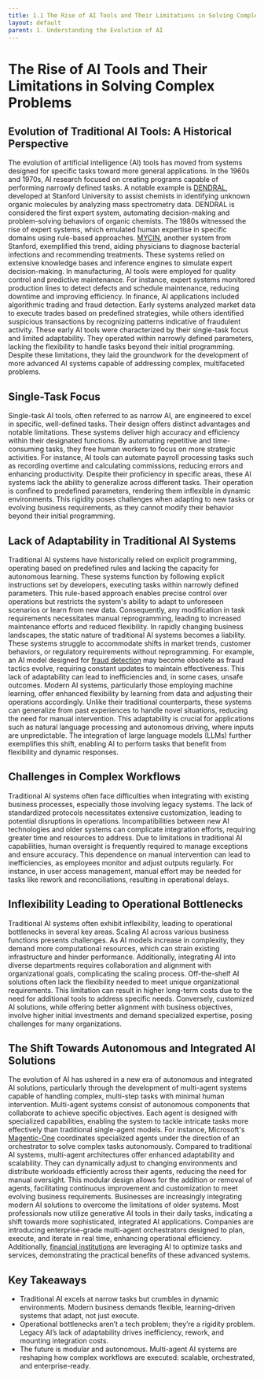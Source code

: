```yaml
---
title: 1.1 The Rise of AI Tools and Their Limitations in Solving Complex Problems
layout: default
parent: 1. Understanding the Evolution of AI
---
```


# The Rise of AI Tools and Their Limitations in Solving Complex Problems

## Evolution of Traditional AI Tools: A Historical Perspective
The evolution of artificial intelligence (AI) tools has moved from systems designed for specific tasks toward more general applications. In the 1960s and 1970s, AI research focused on creating programs capable of performing narrowly defined tasks. A notable example is [DENDRAL](https://en.wikipedia.org/wiki/Dendral), developed at Stanford University to assist chemists in identifying unknown organic molecules by analyzing mass spectrometry data. DENDRAL is considered the first expert system, automating decision-making and problem-solving behaviors of organic chemists. 
The 1980s witnessed the rise of expert systems, which emulated human expertise in specific domains using rule-based approaches. [MYCIN](https://en.wikipedia.org/wiki/Mycin), another system from Stanford, exemplified this trend, aiding physicians to diagnose bacterial infections and recommending treatments. These systems relied on extensive knowledge bases and inference engines to simulate expert decision-making. 
In manufacturing, AI tools were employed for quality control and predictive maintenance. For instance, expert systems monitored production lines to detect defects and schedule maintenance, reducing downtime and improving efficiency. In finance, AI applications included algorithmic trading and fraud detection. Early systems analyzed market data to execute trades based on predefined strategies, while others identified suspicious transactions by recognizing patterns indicative of fraudulent activity. 
These early AI tools were characterized by their single-task focus and limited adaptability. They operated within narrowly defined parameters, lacking the flexibility to handle tasks beyond their initial programming. Despite these limitations, they laid the groundwork for the development of more advanced AI systems capable of addressing complex, multifaceted problems. 

## Single-Task Focus
Single-task AI tools, often referred to as narrow AI, are engineered to excel in specific, well-defined tasks. Their design offers distinct advantages and notable limitations. These systems deliver high accuracy and efficiency within their designated functions. By automating repetitive and time-consuming tasks, they free human workers to focus on more strategic activities. For instance, AI tools can automate payroll processing tasks such as recording overtime and calculating commissions, reducing errors and enhancing productivity. 
Despite their proficiency in specific areas, these AI systems lack the ability to generalize across different tasks. Their operation is confined to predefined parameters, rendering them inflexible in dynamic environments. This rigidity poses challenges when adapting to new tasks or evolving business requirements, as they cannot modify their behavior beyond their initial programming.

## Lack of Adaptability in Traditional AI Systems
Traditional AI systems have historically relied on explicit programming, operating based on predefined rules and lacking the capacity for autonomous learning. These systems function by following explicit instructions set by developers, executing tasks within narrowly defined parameters. This rule-based approach enables precise control over operations but restricts the system's ability to adapt to unforeseen scenarios or learn from new data. Consequently, any modification in task requirements necessitates manual reprogramming, leading to increased maintenance efforts and reduced flexibility. 
In rapidly changing business landscapes, the static nature of traditional AI systems becomes a liability. These systems struggle to accommodate shifts in market trends, customer behaviors, or regulatory requirements without reprogramming. For example, an AI model designed for [fraud detection](https://www.paypal.com/business/manage-risk) may become obsolete as fraud tactics evolve, requiring constant updates to maintain effectiveness. This lack of adaptability can lead to inefficiencies and, in some cases, unsafe outcomes. 
Modern AI systems, particularly those employing machine learning, offer enhanced flexibility by learning from data and adjusting their operations accordingly. Unlike their traditional counterparts, these systems can generalize from past experiences to handle novel situations, reducing the need for manual intervention. This adaptability is crucial for applications such as natural language processing and autonomous driving, where inputs are unpredictable. The integration of large language models (LLMs) further exemplifies this shift, enabling AI to perform tasks that benefit from flexibility and dynamic responses. 

## Challenges in Complex Workflows
Traditional AI systems often face difficulties when integrating with existing business processes, especially those involving legacy systems. The lack of standardized protocols necessitates extensive customization, leading to potential disruptions in operations. Incompatibilities between new AI technologies and older systems can complicate integration efforts, requiring greater time and resources to address. 
Due to limitations in traditional AI capabilities, human oversight is frequently required to manage exceptions and ensure accuracy. This dependence on manual intervention can lead to inefficiencies, as employees monitor and adjust outputs regularly. For instance, in user access management, manual effort may be needed for tasks like rework and reconciliations, resulting in operational delays. 

## Inflexibility Leading to Operational Bottlenecks
Traditional AI systems often exhibit inflexibility, leading to operational bottlenecks in several key areas.
Scaling AI across various business functions presents challenges. As AI models increase in complexity, they demand more computational resources, which can strain existing infrastructure and hinder performance. Additionally, integrating AI into diverse departments requires collaboration and alignment with organizational goals, complicating the scaling process. 
Off-the-shelf AI solutions often lack the flexibility needed to meet unique organizational requirements. This limitation can result in higher long-term costs due to the need for additional tools to address specific needs. Conversely, customized AI solutions, while offering better alignment with business objectives, involve higher initial investments and demand specialized expertise, posing challenges for many organizations.

## The Shift Towards Autonomous and Integrated AI Solutions
The evolution of AI has ushered in a new era of autonomous and integrated AI solutions, particularly through the development of multi-agent systems capable of handling complex, multi-step tasks with minimal human intervention.
Multi-agent systems consist of autonomous components that collaborate to achieve specific objectives. Each agent is designed with specialized capabilities, enabling the system to tackle intricate tasks more effectively than traditional single-agent models. For instance, Microsoft's [Magentic-One](https://www.microsoft.com/en-us/research/articles/magentic-one-a-generalist-multi-agent-system-for-solving-complex-tasks/) coordinates specialized agents under the direction of an orchestrator to solve complex tasks autonomously. 
Compared to traditional AI systems, multi-agent architectures offer enhanced adaptability and scalability. They can dynamically adjust to changing environments and distribute workloads efficiently across their agents, reducing the need for manual oversight. This modular design allows for the addition or removal of agents, facilitating continuous improvement and customization to meet evolving business requirements. 
Businesses are increasingly integrating modern AI solutions to overcome the limitations of older systems. Most professionals now utilize generative AI tools in their daily tasks, indicating a shift towards more sophisticated, integrated AI applications. Companies are introducing enterprise-grade multi-agent orchestrators designed to plan, execute, and iterate in real time, enhancing operational efficiency. Additionally, [financial institutions](https://www.bcg.com/publications/2023/a-genai-roadmap-for-fis) are leveraging AI to optimize tasks and services, demonstrating the practical benefits of these advanced systems. 

## Key Takeaways

- Traditional AI excels at narrow tasks but crumbles in dynamic environments. Modern business demands flexible, learning-driven systems that adapt, not just execute.
- Operational bottlenecks aren’t a tech problem; they’re a rigidity problem. Legacy AI’s lack of adaptability drives inefficiency, rework, and mounting integration costs.
- The future is modular and autonomous. Multi-agent AI systems are reshaping how complex workflows are executed: scalable, orchestrated, and enterprise-ready.
